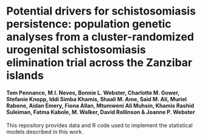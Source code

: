 # Potential drivers for schistosomiasis persistence: population genetic analyses from a cluster-randomized urogenital schistosomiasis elimination trial across the Zanzibar islands
#### Tom Pennance, M.I. Neves, Bonnie L. Webster, Charlotte M. Gower, Stefanie Knopp, Iddi Simba Khamis, Shaali M. Ame, Said M. Ali, Muriel Rabone, Aidan Emery, Fiona Allan, Mtumweni Ali Muhsin, Khamis Rashid Suleiman, Fatma Kabole, M. Walker, David Rollinson & Joanne P. Webster

This repository provides data and R code used to implement the statistical models described in this work.
